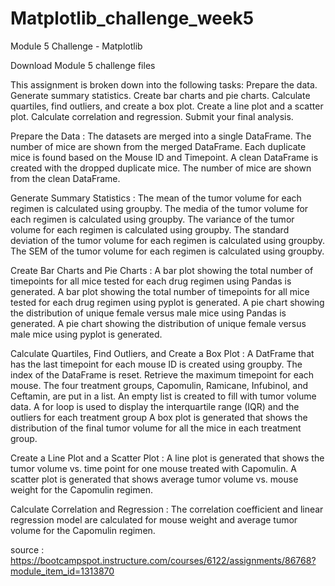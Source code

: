 # Matplotlib_challenge_week5
Module 5 Challenge - Matplotlib

Download Module 5 challenge files

This assignment is broken down into the following tasks:
Prepare the data.
Generate summary statistics.
Create bar charts and pie charts.
Calculate quartiles, find outliers, and create a box plot.
Create a line plot and a scatter plot.
Calculate correlation and regression.
Submit your final analysis.



Prepare the Data :
The datasets are merged into a single DataFrame. 
The number of mice are shown from the merged DataFrame.
Each duplicate mice is found based on the Mouse ID and Timepoint. 
A clean DataFrame is created with the dropped duplicate mice. 
The number of mice are shown from the clean DataFrame. 

Generate Summary Statistics :
The mean of the tumor volume for each regimen is calculated using groupby. 
The media of the tumor volume for each regimen is calculated using groupby. 
The variance of the tumor volume for each regimen is calculated using groupby. 
The standard deviation of the tumor volume for each regimen is calculated using groupby.
The SEM of the tumor volume for each regimen is calculated using groupby.

Create Bar Charts and Pie Charts :
A bar plot showing the total number of timepoints for all mice tested for each drug regimen using Pandas is generated. 
A bar plot showing the total number of timepoints for all mice tested for each drug regimen using pyplot is generated. 
A pie chart showing the distribution of unique female versus male mice using Pandas is generated. 
A pie chart showing the distribution of unique female versus male mice using pyplot is generated.

Calculate Quartiles, Find Outliers, and Create a Box Plot :
A DatFrame that has the last timepoint for each mouse ID is created using groupby. 
The index of the DataFrame is reset.
Retrieve the maximum timepoint for each mouse. 
The four treatment groups, Capomulin, Ramicane, Infubinol, and Ceftamin, are put in a list. 
An empty list is created to fill with tumor volume data.
A for loop is used to display the interquartile range (IQR) and the outliers for each treatment group 
A box plot is generated that shows the distribution of the final tumor volume for all the mice in each treatment group. 

Create a Line Plot and a Scatter Plot :
A line plot is generated that shows the tumor volume vs. time point for one mouse treated with Capomulin. 
A scatter plot is generated that shows average tumor volume vs. mouse weight for the Capomulin regimen. 

Calculate Correlation and Regression :
The correlation coefficient and linear regression model are calculated for mouse weight and average tumor volume for the Capomulin regimen. 

source : https://bootcampspot.instructure.com/courses/6122/assignments/86768?module_item_id=1313870

